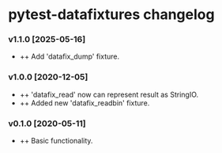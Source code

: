 # pytest-datafixtures changelog

### v1.1.0 [2025-05-16]
* ++ Add 'datafix_dump' fixture.

### v1.0.0 [2020-12-05]
* ++ 'datafix_read' now can represent result as StringIO.
* ++ Added new 'datafix_readbin' fixture.


### v0.1.0 [2020-05-11]
* ++ Basic functionality.